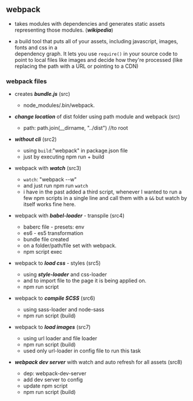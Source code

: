 ## webpack

- takes modules with dependencies and generates static assets representing those modules. 
  (***wikipedia***)

- a build tool that puts all of your assets, including javascript, images, fonts and css in a  
  dependency graph. It lets you use `require()` in your source code to point to local files like images and decide how they're processed (like replacing the path with a URL or pointing to a CDN)

 ### webpack files

 - creates ***bundle.js*** (src)
 	+ node_modules/.bin/webpack.  


 - ***change location*** of dist folder using path module and webpack (src)
 	+ path: path.join(__dirname, "../dist")  //to root


 - ***without cli*** (src2)
 	+ using `build`:"webpack" in package.json file
 	+ just by executing npm run + build

- webpack with ***watch*** (src3)
	+ `watch`: "webpack --w"
	+ and just run npm run `watch` 
	+ i have in the past added a third script, whenever I wanted to run a few npm scripts
	  in a single line and call them with a `&&` but watch by itself works fine here.

- webpack with ***babel-loader*** - transpile (src4)
	+ baberc file - presets: env
	+ es6 - es5 transformation
	+ bundle file created
	+ on a folder/path/file set with webpack.
	+ npm script exec
    
    
- webpack to ***load css*** -  styles (src5)
    + using ___style-loader___ and css-loader
    + and to import file to the page it is being applied on.
    + npm run script

- webpack to ***compile SCSS*** (src6)
    + using sass-loader and node-sass
    + npm run script (build)

- webpack to ***load images*** (src7)
    + using url loader and file loader
    + npm run script (build) 
    + used only url-loader in config file to run this task

- ***webpack dev server*** with watch and auto refresh for all assets (src8)
    + dep: webpack-dev-server
    + add dev server to config
    + update npm script
    + npm run script (build)






